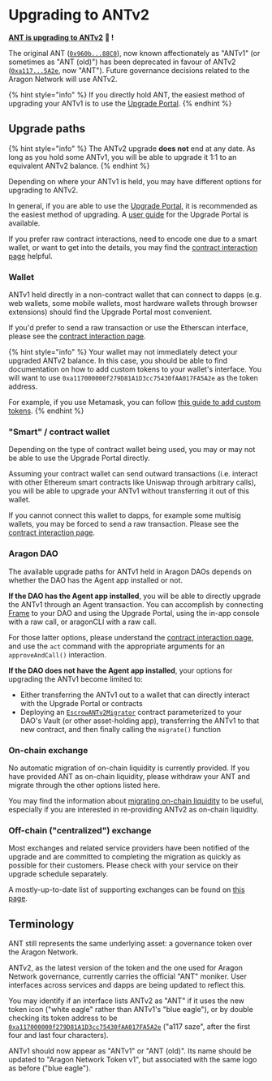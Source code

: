# Upgrading to ANTv2

[**ANT is upgrading to ANTv2**](https://aragon.org/blog/antv2) **🦅 !**

The original ANT ([`0x960b...88C0`](https://etherscan.io/address/0x960b236A07cf122663c4303350609A66A7B288C0)), now known affectionately as "ANTv1" (or sometimes as "ANT (old)") has been deprecated in favour of ANTv2 ([`0xa117...5A2e`](https://etherscan.io/address/0xa117000000f279d81a1d3cc75430faa017fa5a2e), now "ANT"). Future governance decisions related to the Aragon Network will use ANTv2.

{% hint style="info" %}
If you directly hold ANT, the easiest method of upgrading your ANTv1 is to use the [Upgrade Portal](https://upgrade.aragon.org).
{% endhint %}

## Upgrade paths

{% hint style="info" %}
The ANTv2 upgrade **does not** end at any date. As long as you hold some ANTv1, you will be able to upgrade it 1:1 to an equivalent ANTv2 balance.
{% endhint %}

Depending on where your ANTv1 is held, you may have different options for upgrading to ANTv2.

In general, if you are able to use the [Upgrade Portal](https://upgrade.aragon.org), it is recommended as the easiest method of upgrading. A [user guide](upgrade-portal.md) for the Upgrade Portal is available.

If you prefer raw contract interactions, need to encode one due to a smart wallet, or want to get into the details, you may find the [contract interaction page](upgrade-contract-interaction.md) helpful.

### Wallet

ANTv1 held directly in a non-contract wallet that can connect to dapps (e.g. web wallets, some mobile wallets, most hardware wallets through browser extensions) should find the Upgrade Portal most convenient.

If you'd prefer to send a raw transaction or use the Etherscan interface, please see the [contract interaction page](upgrade-contract-interaction.md).

{% hint style="info" %}
Your wallet may not immediately detect your upgraded ANTv2 balance. In this case, you should be able to find documentation on how to add custom tokens to your wallet's interface. You will want to use `0xa117000000f279D81A1D3cc75430fAA017FA5A2e` as the token address.

For example, if you use Metamask, you can follow [this guide to add custom tokens](https://metamask.zendesk.com/hc/en-us/articles/360015489031-How-to-View-See-Your-Tokens-in-Metamask).
{% endhint %}

### "Smart" / contract wallet

Depending on the type of contract wallet being used, you may or may not be able to use the Upgrade Portal directly.

Assuming your contract wallet can send outward transactions (i.e. interact with other Ethereum smart contracts like Uniswap through arbitrary calls), you will be able to upgrade your ANTv1 without transferring it out of this wallet.

If you cannot connect this wallet to dapps, for example some multisig wallets, you may be forced to send a raw transaction. Please see the [contract interaction page](upgrade-contract-interaction.md).

### Aragon DAO

The available upgrade paths for ANTv1 held in Aragon DAOs depends on whether the DAO has the Agent app installed or not.

**If the DAO has the Agent app installed**, you will be able to directly upgrade the ANTv1 through an Agent transaction. You can accomplish by connecting [Frame](http://frame.sh/) to your DAO and using the Upgrade Portal, using the in-app console with a raw call, or aragonCLI with a raw call.

For those latter options, please understand the [contract interaction page](upgrade-contract-interaction.md), and use the `act` command with the appropriate arguments for an `approveAndCall()` interaction.

**If the DAO does not have the Agent app installed**, your options for upgrading the ANTv1 become limited to:

* Either transferring the ANTv1 out to a wallet that can directly interact with the Upgrade Portal or contracts
* Deploying an [`EscrowANTv2Migrator`](https://github.com/aragon/aragon-network-token/blob/master/packages/v2/contracts/EscrowANTv2Migrator.sol) contract parameterized to your DAO's Vault (or other asset-holding app), transferring the ANTv1 to that new contract, and then finally calling the `migrate()` function

### On-chain exchange

No automatic migration of on-chain liquidity is currently provided. If you have provided ANT as on-chain liquidity, please withdraw your ANT and migrate through the other options listed here.

You may find the information about [migrating on-chain liquidity](upgrade-migrating-liquidity.md) to be useful, especially if you are interested in re-providing ANTv2 as on-chain liquidity.

### Off-chain ("centralized") exchange

Most exchanges and related service providers have been notified of the upgrade and are committed to completing the migration as quickly as possible for their customers. Please check with your service on their upgrade schedule separately.

A mostly-up-to-date list of supporting exchanges can be found on [this page](https://aragon.org/token/exchanges).

## Terminology

ANT still represents the same underlying asset: a governance token over the Aragon Network.

ANTv2, as the latest version of the token and the one used for Aragon Network governance, currently carries the official "ANT" moniker. User interfaces across services and dapps are being updated to reflect this.

You may identify if an interface lists ANTv2 as "ANT" if it uses the new token icon ("white eagle" rather than ANTv1's "blue eagle"), or by double checking its token address to be [`0xa117000000f279D81A1D3cc75430fAA017FA5A2e`](https://etherscan.io/address/0xa117000000f279d81a1d3cc75430faa017fa5a2e) ("a117 saze", after the first four and last four characters).

ANTv1 should now appear as "ANTv1" or "ANT (old)". Its name should be updated to "Aragon Network Token v1", but associated with the same logo as before ("blue eagle").
